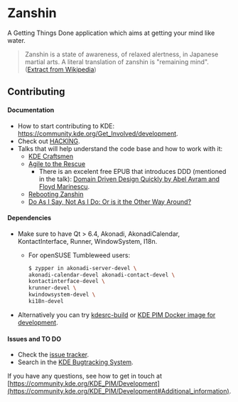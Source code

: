# Zanshin

A Getting Things Done application which aims at getting your mind like water.

> Zanshin is a state of awareness, of relaxed alertness, in Japanese martial arts. A literal translation of zanshin is "remaining mind". ([Extract from Wikipedia](https://en.wikipedia.org/wiki/Zanshin))

## Contributing

#### Documentation
- How to start contributing to KDE: https://community.kde.org/Get_Involved/development.
- Check out [HACKING](https://invent.kde.org/pim/zanshin/-/blob/master/HACKING).
- Talks that will help understand the code base and how to work with it:
	- [KDE Craftsmen](https://mirror.kumi.systems/kde/files/akademy/2014/videos/KDE_Craftsmen_-_Kevin_Ottens.webm)
	- [Agile to the Rescue](https://mirror.kumi.systems/kde/files/akademy/2014/videos/Agile_to_the_Rescue_-_Kevin_Ottens.webm)
		- There is an excelent free EPUB that introduces DDD (mentioned in the talk): [Domain Driven Design Quickly  by Abel Avram and Floyd Marinescu](https://www.infoq.com/minibooks/domain-driven-design-quickly/).
	- [Rebooting Zanshin](https://mirror.kumi.systems/kde/files/akademy/2014/videos/Rebooting_Zanshin_-_Kevin_Ottens.webm)
	- [Do As I Say, Not As I Do: Or is it the Other Way Around?](https://youtu.be/dgV_hGoOjiM)
    

#### Dependencies

- Make sure to have Qt > 6.4, Akonadi, AkonadiCalendar, KontactInterface, Runner, WindowSystem, I18n.
	- For openSUSE Tumbleweed users:
		```sh
		$ zypper in akonadi-server-devel \
		akonadi-calendar-devel akonadi-contact-devel \
		kontactinterface-devel \
		krunner-devel \
		kwindowsystem-devel \
		ki18n-devel
		```

- Alternatively you can try [kdesrc-build](https://community.kde.org/Get_Involved/development) or [KDE PIM Docker image for development](https://community.kde.org/KDE_PIM/Docker).

#### Issues and TO DO

- Check the [issue tracker](https://invent.kde.org/pim/zanshin/-/issues).
- Search in the [KDE Bugtracking System](https://bugs.kde.org/buglist.cgi?quicksearch=zanshin).

If you have any questions, see how to get in touch at [https://community.kde.org/KDE_PIM/Development](https://community.kde.org/KDE_PIM/Development#Additional_information).
